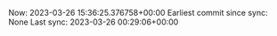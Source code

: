 Now: 2023-03-26 15:36:25.376758+00:00 Earliest commit since sync: None Last sync: 2023-03-26 00:29:06+00:00
